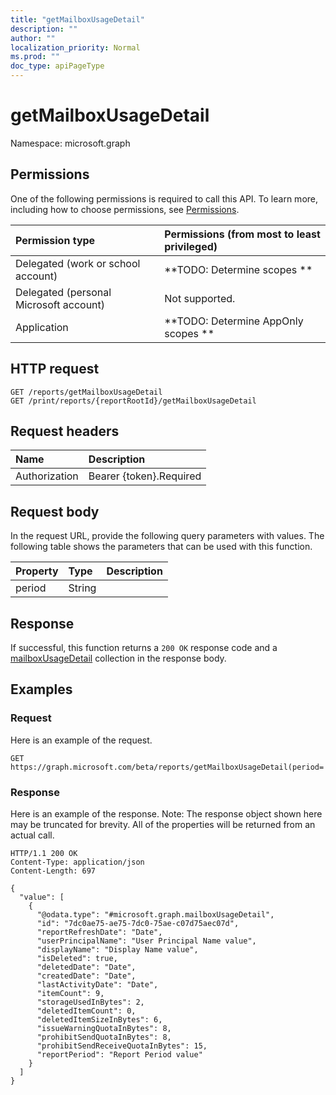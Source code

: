 ```yaml
---
title: "getMailboxUsageDetail"
description: ""
author: ""
localization_priority: Normal
ms.prod: ""
doc_type: apiPageType
---
```


# getMailboxUsageDetail

Namespace: microsoft.graph



## Permissions
One of the following permissions is required to call this API. To learn more, including how to choose permissions, see [Permissions](/concepts/permissions-reference.md).

|Permission type|Permissions (from most to least privileged)|
|:---|:---|
|Delegated (work or school account)|**TODO: Determine scopes **|
|Delegated (personal Microsoft account)|Not supported.|
|Application|**TODO: Determine AppOnly scopes **|

## HTTP request
<!-- {
  "blockType": "ignored"
}
-->
``` http
GET /reports/getMailboxUsageDetail
GET /print/reports/{reportRootId}/getMailboxUsageDetail
```

## Request headers
|Name|Description|
|:---|:---|
|Authorization|Bearer {token}.Required|

## Request body
In the request URL, provide the following query parameters with values.
The following table shows the parameters that can be used with this function.

|Property|Type|Description|
|:---|:---|:---|
|period|String||



## Response
If successful, this function returns a `200 OK` response code and a [mailboxUsageDetail](../resources/mailboxusagedetail.md) collection in the response body.

## Examples

### Request
Here is an example of the request.
<!-- {
  "blockType": "request",
  "name": "reportroot_getmailboxusagedetail"
}
-->
``` http
GET https://graph.microsoft.com/beta/reports/getMailboxUsageDetail(period='parameterValue')
```

### Response
Here is an example of the response. Note: The response object shown here may be truncated for brevity. All of the properties will be returned from an actual call.
<!-- {
  "blockType": "response",
  "truncated": true,
  "@odata.type": "collection(microsoft.graph.mailboxusagedetail)"
}
-->
``` http
HTTP/1.1 200 OK
Content-Type: application/json
Content-Length: 697

{
  "value": [
    {
      "@odata.type": "#microsoft.graph.mailboxUsageDetail",
      "id": "7dc0ae75-ae75-7dc0-75ae-c07d75aec07d",
      "reportRefreshDate": "Date",
      "userPrincipalName": "User Principal Name value",
      "displayName": "Display Name value",
      "isDeleted": true,
      "deletedDate": "Date",
      "createdDate": "Date",
      "lastActivityDate": "Date",
      "itemCount": 9,
      "storageUsedInBytes": 2,
      "deletedItemCount": 0,
      "deletedItemSizeInBytes": 6,
      "issueWarningQuotaInBytes": 8,
      "prohibitSendQuotaInBytes": 8,
      "prohibitSendReceiveQuotaInBytes": 15,
      "reportPeriod": "Report Period value"
    }
  ]
}
```


